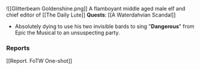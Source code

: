 ![[Glitterbeam Goldenshine.png]]
A flamboyant middle aged male elf and chief editor of [[The Daily Lute]]
**Quests**: [[A Waterdahvian Scandal]]
- Absolutely dying to use his two invisible bards to sing "**Dangerous**" from Epic the Musical to an unsuspecting party.
 
 ### Reports
[[Report. FoTW One-shot]]